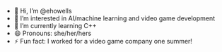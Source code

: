 - 👋 Hi, I’m @ehowells
- 👀 I’m interested in AI/machine learning and video game development
- 🌱 I’m currently learning C++
- 😄 Pronouns: she/her/hers
- ⚡ Fun fact: I worked for a video game company one summer!

<!---
ehowells/ehowells is a ✨ special ✨ repository because its `README.md` (this file) appears on your GitHub profile.
You can click the Preview link to take a look at your changes.
--->

